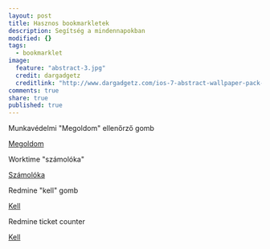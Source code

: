 ```yaml
---
layout: post
title: Hasznos bookmarkletek
description: Segítség a mindennapokban
modified: {}
tags: 
  - bookmarklet
image: 
  feature: "abstract-3.jpg"
  credit: dargadgetz
  creditlink: "http://www.dargadgetz.com/ios-7-abstract-wallpaper-pack-for-iphone-5-and-ipod-touch-retina/"
comments: true
share: true
published: true
---
```



Munkavédelmi "Megoldom" ellenőrző gomb

<div markdown="0"><a onclick="window.alert('Egyszerűen csak húzd a linket az eszköztárra és használd a megfelelő weboldalon :) ...');return false;"  href="javascript:(function(){for(var a=document.getElementsByTagName(&quot;input&quot;),b=0;b&lt;a.length;b++)&quot;radio&quot;==a[b].type&amp;&amp;0&lt;a[b].value&amp;&amp;(a[b].checked=&quot;checked&quot;);})();" class="btn btn-success">Megoldom</a></div>

Worktime "számolóka"

<div markdown="0"><a onclick="window.alert('Egyszerűen csak húzd a linket az eszköztárra és használd a megfelelő weboldalon :) ...');return false;" href="javascript:(function(){(function(){javascript:(function(){$x=function(i){var%20b=document,d=[];try{for(var%20e=b&amp;&amp;b.ownerDocument||window.document,j=e.evaluate(i,b||e,null,XPathResult.ANY_TYPE,null),f;f=j.iterateNext();)d.push(f)}catch(k){throw%20k;}return%20d};for(var%20a=$x(&quot;//td[@class%20=%20'tblHeader'%20and%20contains(text(),'Total%20Time')]/../td[not(@class)%20and%20normalize-space(text())%20!=%20'']&quot;),c=$x(&quot;//td[@class%20=%20'tblHeader'%20and%20contains(text(),'Regular%20Time')]/../td[not(@class)%20and%20normalize-space(text())%20!=%20'']&quot;).length,g=0,h=0;h&lt;a.length;h++)var%20l=a[h].innerHTML.match(/(\d+)(:(\d\d))?\s*(p?)/),g=g+(60*l[1]+1*l[3]);g-=480*c;alert(g+&quot;%20perc&quot;);})();})();})();" class="btn btn-success">Számolóka</a></div>

Redmine "kell" gomb

<div markdown="0"><a onclick="window.alert('Egyszerűen csak húzd a linket az eszköztárra és használd a megfelelő weboldalon :) ...');return false;" href='javascript:(function(){(function(){if(window.jQuery===undefined){var%20done=false;var%20script=document.createElement("script");script.src="//code.jquery.com/jquery-git.js";script.onload=script.onreadystatechange=function(){if(!done&&(!this.readyState||this.readyState=="loaded"||this.readyState=="complete")){done=true;initMyBookmarklet();}};document.getElementsByTagName("head")[0].appendChild(script);}else{initMyBookmarklet();}function%20initMyBookmarklet(){(function(){jQuery("#update").show();jQuery("#issue_assigned_to_id").val(jQuery("#loggedas%20a").attr("href").slice(7));jQuery("#issue_fixed_version_id").val("");jQuery("#issue_custom_field_values_8").val("");jQuery("#issue_status_id").val(2);})();}})();})();' class="btn btn-success">Kell</a></div>

Redmine ticket counter

<div markdown="0"><a onclick="window.alert('Egyszerűen csak húzd a linket az eszköztárra és használd a megfelelő weboldalon :) ...');return false;" href='javascript:(function(){var%20url="/my/page?";if(!document.getElementById("mokus")){var%20ifrm=document.createElement("iframe");ifrm.setAttribute("src",url+Math.random().toString());ifrm.setAttribute("id","mokus");ifrm.style.width="4px";ifrm.style.height="4px";document.body.appendChild(ifrm);}document.getElementById("mokus").onload=function(){var%20a=document.createElement("canvas"),b,d=document.createElement("img"),e=document.head.getElementsByTagName("link")[0].cloneNode(!0),c=document.getElementById("mokus").contentDocument.getElementById("list-top").getElementsByTagName("h3")[0].innerHTML.match(/\((\d+)\)/)[1];a.getContext&&(a.height=a.width=16,b=a.getContext("2d"),d.onload=function(){b.drawImage(this,0,0);b.font="bold%2010px%20\"helvetica\",%20sans-serif";b.fillStyle="#F0EEDD";1==c.length&&(c="0"+c);b.fillText(c,2,12);e.href=a.toDataURL("image/png");document.body.appendChild(e);},d.src="/favicon.ico");};var%20mokustimer=setInterval(function(){document.getElementById("mokus").setAttribute("src",url+Math.random().toString());},1E4);})();' class="btn btn-success">Kell</a></div>